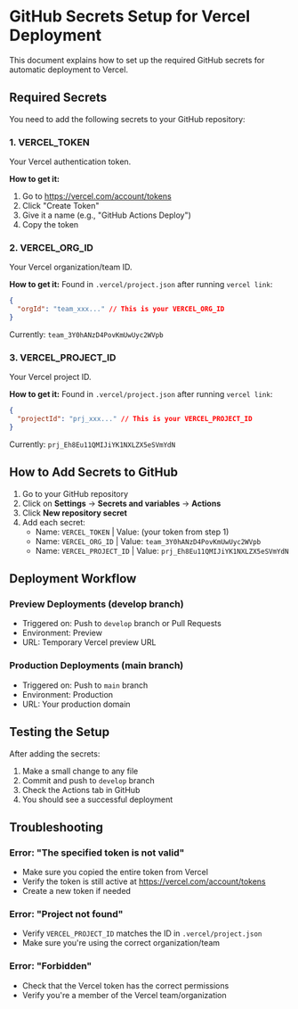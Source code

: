 # GitHub Secrets Setup for Vercel Deployment

This document explains how to set up the required GitHub secrets for automatic deployment to Vercel.

## Required Secrets

You need to add the following secrets to your GitHub repository:

### 1. VERCEL_TOKEN
Your Vercel authentication token.

**How to get it:**
1. Go to https://vercel.com/account/tokens
2. Click "Create Token"
3. Give it a name (e.g., "GitHub Actions Deploy")
4. Copy the token

### 2. VERCEL_ORG_ID
Your Vercel organization/team ID.

**How to get it:**
Found in `.vercel/project.json` after running `vercel link`:
```json
{
  "orgId": "team_xxx..." // This is your VERCEL_ORG_ID
}
```

Currently: `team_3Y0hANzD4PovKmUwUyc2WVpb`

### 3. VERCEL_PROJECT_ID
Your Vercel project ID.

**How to get it:**
Found in `.vercel/project.json` after running `vercel link`:
```json
{
  "projectId": "prj_xxx..." // This is your VERCEL_PROJECT_ID
}
```

Currently: `prj_Eh8Eu11QMIJiYK1NXLZX5eSVmYdN`

## How to Add Secrets to GitHub

1. Go to your GitHub repository
2. Click on **Settings** → **Secrets and variables** → **Actions**
3. Click **New repository secret**
4. Add each secret:
   - Name: `VERCEL_TOKEN` | Value: (your token from step 1)
   - Name: `VERCEL_ORG_ID` | Value: `team_3Y0hANzD4PovKmUwUyc2WVpb`
   - Name: `VERCEL_PROJECT_ID` | Value: `prj_Eh8Eu11QMIJiYK1NXLZX5eSVmYdN`

## Deployment Workflow

### Preview Deployments (develop branch)
- Triggered on: Push to `develop` branch or Pull Requests
- Environment: Preview
- URL: Temporary Vercel preview URL

### Production Deployments (main branch)
- Triggered on: Push to `main` branch
- Environment: Production
- URL: Your production domain

## Testing the Setup

After adding the secrets:

1. Make a small change to any file
2. Commit and push to `develop` branch
3. Check the Actions tab in GitHub
4. You should see a successful deployment

## Troubleshooting

### Error: "The specified token is not valid"
- Make sure you copied the entire token from Vercel
- Verify the token is still active at https://vercel.com/account/tokens
- Create a new token if needed

### Error: "Project not found"
- Verify `VERCEL_PROJECT_ID` matches the ID in `.vercel/project.json`
- Make sure you're using the correct organization/team

### Error: "Forbidden"
- Check that the Vercel token has the correct permissions
- Verify you're a member of the Vercel team/organization

